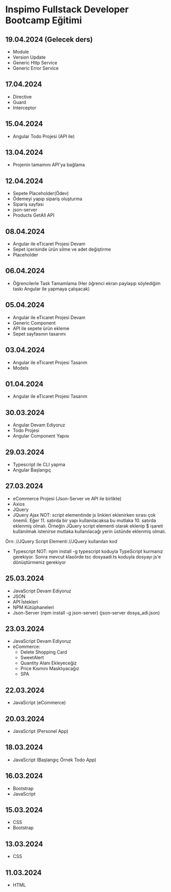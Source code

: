 # Inspimo Fullstack Developer Bootcamp Eğitimi

## 19.04.2024 (Gelecek ders)
- Module
- Version Update
- Generic Http Service
- Generic Error Service

## 17.04.2024
- Directive
- Guard
- Interceptor

## 15.04.2024
- Angular Todo Projesi (API ile)

## 13.04.2024
- Projenin tamamını API'ya bağlama

## 12.04.2024
- Sepete Placeholder(Ödev)
- Ödemeyi yapıp sipariş oluşturma
- Sipariş sayfası
- json-server
- Products GetAll API

## 08.04.2024
- Angular ile eTicaret Projesi Devam
- Sepet içerisinde ürün silme ve adet değiştirme
- Placeholder

## 06.04.2024
- Öğrencilerle Task Tamamlama (Her öğrenci ekran paylaşıp söylediğim taskı Angular ile yapmaya çalışacak)

## 05.04.2024
- Angular ile eTicaret Projesi Devam
- Generic Component
- API ile sepete ürün ekleme
- Sepet sayfasının tasarımı

## 03.04.2024
- Angular ile eTicaret Projesi Tasarım
- Models 

## 01.04.2024
- Angular ile eTicaret Projesi Tasarım

## 30.03.2024
- Angular Devam Ediyoruz
- Todo Projesi
- Angular Component Yapısı

## 29.03.2024
- Typescript ile CLI yapma
- Angular Başlangıç

## 27.03.2024
- eCommerce Projesi (Json-Server ve API ile birlikte)
- Axios
- JQuery
- JQuery Ajax
NOT: script elementinde js linkleri eklenirken sırası çok önemli. Eğer 11. satırda bir yapı kullanılacaksa bu mutlaka 10. satırda eklenmiş olmalı. Örneğin JQuery script elementi olarak eklenip $ işareti kullanılmak istenirse mutlaka kullanılacağı yerin üstünde eklenmiş olmalı.

Örn: 
//JQuery Script Elementi
//JQuery kullanılan kod

- Typescript
NOT: npm install -g typescript koduyla TypeScript kurmanız gerekiyor. Sonra mevcut klasörde tsc dosyaadi.ts koduyla dosyayı js'e dönüştürmeniz gerekiyor

## 25.03.2024
- JavaScript Devam Ediyoruz
- JSON
- API İstekleri
- NPM Kütüphaneleri
- Json-Server (npm install -g json-server) (json-server dosya_adi.json)

## 23.03.2024
- JavaScript Devam Ediyoruz
- eCommerce:
  * Delete Shopping Card
  * SweetAlert
  * Quantity Alanı Ekleyeceğiz
  * Price Kısmını Masklıyacağız
  * SPA

## 22.03.2024
- JavaScript (eCommerce)

## 20.03.2024
- JavaScript (Personel App)

## 18.03.2024
- JavaScript (Başlangıç Örnek Todo App)

## 16.03.2024 
- Bootstrap
- JavaScript

## 15.03.2024
- CSS
- Bootstrap

## 13.03.2024
- CSS

## 11.03.2024
- HTML